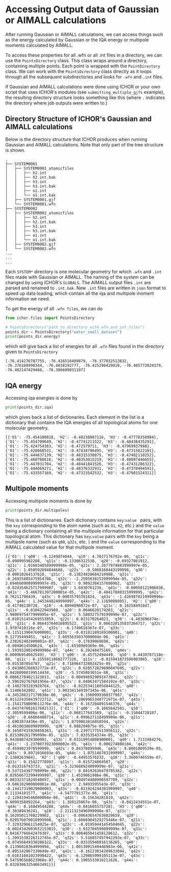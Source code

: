 # Accessing Output data of Gaussian or AIMALL calculations
After running Gaussian or AIMALL calculations, we can access things such as the energy calculated by Gaussian or the IQA energy or multipole moments calculated by AIMALL.

To access these properties for all .wfn or all .int files in a directory, we can use the `PointsDirectory` class. This class wraps around a directory, containing multiple points. Each point is wrapped with the `PointDirectory` class. We can work with the `PointsDirectory` class directly as it loops through all the subsequent subdirectories and looks for `.wfn` and `.int` files.

If Gaussian and AIMALL calculations were done using ICHOR or your own script that uses ICHOR's modules (see `submitting_multiple_gjfs` example), the resulting directory structure looks something like this (where `.` indicates the directory where job outputs were written to.)

## Directory Structure of ICHOR's Gaussian and AIMALL calculations

Below is the directory structure that ICHOR produces when running Gaussian and AIMALL calculations. Note that only part of the tree structure is shown.

```
.
├── SYSTEM0001
│   ├── SYSTEM0001_atomicfiles
│   │   ├── h2.int
│   │   ├── h2.int.bak
│   │   ├── h3.int
│   │   ├── h3.int.bak
│   │   ├── o1.int
│   │   └── o1.int.bak
│   ├── SYSTEM0001.gjf
│   └── SYSTEM0001.wfn
├── SYSTEM0002
│   ├── SYSTEM0002_atomicfiles
│   │   ├── h2.int
│   │   ├── h2.int.bak
│   │   ├── h3.int
│   │   ├── h3.int.bak
│   │   ├── o1.int
│   │   └── o1.int.bak
│   ├── SYSTEM0002.gjf
│   └── SYSTEM0002.wfn
...
...
...
```

Each `SYSTEM*` directory is one molecular geometry for which `.wfn` and `.int` files made with Gaussian or AIMALL. The naming of the system can be changed by using ICHOR's `GLOBALS`. The AIMALL output files `.int` are parsed and renamed to `.int.bak`. New `.int` files are written in `json` format to speed up data loading, which contain all the iqa and multipole moment information we need.

To get the energy of all `.wfn files`, we can do

```python
from ichor.files import PointsDirectory

# PointsDirectory("path_to_directory_with_wfn_and_int_files")
points_dir = PointsDirectory("water_small_dataset")
print(points_dir.energy)
```

which will give back a list of energies for all `.wfn` files found in the directory given to `PointsDirectory`
```
[-76.414276787755, -76.416516489879, -76.377032512632, -76.376168990344, -76.4018192777, -76.425298429018, -76.405772024379, -76.402147429468, -76.386609031197]
```

## IQA energy

Accessing iqa energies is done by

```python
print(points_dir.iqa)
```
which gives back a list of dictionaries. Each element in the list is a dictionary that contains the IQA energies of all topological atoms for one molecular geometry.
```
[{'O1': -75.454100818, 'H2': -0.48238887116, 'H3': -0.47778358984}, {'O1': -75.454709649, 'H2': -0.47741211522, 'H3': -0.48438435291}, {'O1': -75.424754363, 'H2': -0.472579711, 'H3': -0.47969937988}, {'O1': -75.428668531, 'H2': -0.47434796495, 'H3': -0.47315622181}, {'O1': -75.444637139, 'H2': -0.48315330875, 'H3': -0.47402110252}, {'O1': -75.460788616, 'H2': -0.48353015219, 'H3': -0.48097446655}, {'O1': -75.447031704, 'H2': -0.48441841526, 'H3': -0.47431286322}, {'O1': -75.444669271, 'H2': -0.48376332931, 'H3': -0.47370494591}, {'O1': -75.433557169, 'H2': -0.47323542532, 'H3': -0.47981524311}]
```

## Multipole moments

Accessing multipole moments is done by

```python
print(points_dir.multipoles)
```

This is a list of dictionaries. Each dictionary contains `key`:`value ` pairs, with the `key` corresponding to the atom name (such as `O1`, `H2`, etc.) and the `value` being a dictionary containing all the multipole information for that particular topological atom. This dictionary has `key`:`value` pairs with the `key` being a multipole name (such as `q00`, `q32s`, etc. ) and the `value` corresponding to the AIMALL calculated value for that multipole moment.

```
[{'O1': {'q00': -9.1249874044, 'q10': 4.7027176792e-06, 'q11c': -0.098995982288, 'q11s': -0.13306312538, 'q20': -0.69327861912, 'q21c': 1.0160348589999998e-05, 'q21s': 2.2677974883999997e-05, 'q22c': 1.050592694844688, 'q22s': -0.5008168443199998, 'q30': -0.00010264137628, 'q31c': -0.13824820684219988, 'q31s': -0.26925885475954786, 'q32c': -2.2505038152999994e-05, 'q32s': 2.6946609080999997e-05, 'q33c': 0.9892384157600002, 'q33s': -0.024354625717999987, 'q40': 1.6830761236, 'q41c': -0.00050121906838, 'q41s': -5.466781397200001e-05, 'q42c': -0.48417880315999995, 'q42s': 0.76211790439, 'q43c': 0.00035793391824, 'q43s': -1.4269870219999996e-05, 'q44c': 1.3453448249999997, 'q44s': 2.1169008095}, 'H2': {'q00': -0.41748130728, 'q10': -4.8094090872e-07, 'q11c': 0.16258491847, 'q11s': -0.010422943989, 'q20': 0.0046620174203, 'q21c': 3.9806975477999995e-07, 'q21s': 5.580327579199999e-07, 'q22c': -0.010151454269553859, 'q22s': 0.023170264023, 'q30': -4.403896474e-07, 'q31c': 0.06643764016895522, 'q31s': 0.006320135837264717, 'q32c': 1.9707410116e-07, 'q32s': -6.1740618367e-07, 'q33c': -0.11511390476000001, 'q33s': -0.03181189169100001, 'q40': 0.12735449451, 'q41c': 3.6055635037000004e-06, 'q41s': 9.238262402800001e-07, 'q42c': -0.17839068698, 'q42s': -0.0048614500624, 'q43c': -1.6550989369e-06, 'q43s': -1.5939328024999996e-07, 'q44c': 0.20248475169, 'q44s': 0.00096954662549}, 'H3': {'q00': -0.45752494449, 'q10': 6.4430787118e-08, 'q11c': 0.15559118682777226, 'q11s': -0.015941873586903965, 'q20': -0.015387054787, 'q21c': 8.718964732802425e-09, 'q21s': -5.043005268832772e-07, 'q22c': 0.020572829896047695, 'q22s': 0.04260900199514434, 'q30': -5.5745863651e-08, 'q31c': 0.08662784021323013, 'q31s': 0.004946929092473042, 'q32c': -3.596192767681956e-07, 'q32s': 8.04063471584192e-07, 'q33c': -0.1482703183928764, 'q33s': -0.022534118056844125, 'q40': 0.11406342802, 'q41c': 3.903341349397345e-06, 'q41s': -4.345286217179838e-06, 'q42c': -0.1560999360377987, 'q42s': 0.011224350439722712, 'q43c': 2.2069965348771971e-07, 'q43s': -1.1541758009611276e-06, 'q44c': 0.167204891546376, 'q44s': -0.04374788161760213}}, {'O1': {'q00': -9.1665642501, 'q10': -2.3059599406e-06, 'q11c': -0.068177641589, 'q11s': -0.15044728107, 'q20': -0.66866488714, 'q21c': 4.099627118499999e-06, 'q21s': -1.6903874436e-05, 'q22c': 1.0759063816858594, 'q22s': -0.4618038609899999, 'q30': 6.888204875e-05, 'q31c': -0.16507415920850263, 'q31s': -0.23971775513956112, 'q32c': 6.015380261799999e-05, 'q32s': 7.0335354374e-05, 'q33c': 0.9438987428300001, 'q33s': 0.03319954808900001, 'q40': 1.7131984276, 'q41c': -1.2370073923000002e-05, 'q41s': 0.000274880104, 'q42c': -0.4594023970599999, 'q42s': 0.84378895946, 'q43c': 9.8801809539e-05, 'q43s': 9.8971016693e-05, 'q44c': 1.0751467831999997, 'q44s': 2.1388263984}, 'H2': {'q00': -0.44953576232, 'q10': 3.3609746559e-07, 'q11c': 0.15422778997, 'q11s': -0.015724804507, 'q20': -0.013316743733, 'q21c': -5.323688924899999e-07, 'q21s': -9.537154367799999e-08, 'q22c': 0.04192636479795362, 'q22s': 0.026566722994999997, 'q30': 1.4529061986e-06, 'q31c': 0.08332371824540057, 'q31s': 0.004974408906597709, 'q32c': -9.686102900800001e-08, 'q32s': 2.9493595543e-07, 'q33c': -0.14417319029000003, 'q33s': -0.021924244381999997, 'q40': 0.11334101577, 'q41c': -4.5477791377e-06, 'q41s': -2.1294194546000004e-06, 'q42c': -0.15634281819, 'q42s': 0.0099358892264, 'q43c': 1.369125067e-06, 'q43s': -8.8412434551e-07, 'q44c': 0.16849544208, 'q44s': -0.041605575728}, 'H3': {'q00': -0.38389436241, 'q10': -2.2111323496999998e-07, 'q11c': 0.16205011760229962, 'q11s': -0.006436547636829659, 'q20': 0.020576070018999998, 'q21c': 1.6666904529275446e-07, 'q21s': -7.329329661154025e-07, 'q22c': -0.01959441454504045, 'q22s': -0.0024342003652153815, 'q30': -3.932704599899999e-07, 'q31c': 0.04167766642476307, 'q31s': 0.006465041458128612, 'q32c': -1.3991538226312745e-07, 'q32s': 5.516857457942293e-07, 'q33c': -0.07456849330286322, 'q33s': -0.03335940816136265, 'q40': 0.11396028364999994, 'q41c': 1.0013991549446983e-06, 'q41s': -8.895142067339649e-07, 'q42c': -0.16223034209633044, 'q42s': -0.01631601023990422, 'q43c': -6.129865999105113e-07, 'q43s': 9.547596568623968e-07, 'q44c': 0.1905533016211626, 'q44s': 0.03283063254663491}}]
```

